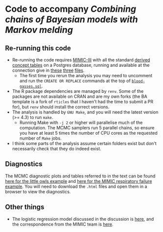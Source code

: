 # Code to accompany _Combining chains of Bayesian models with Markov melding_

## Re-running this code

- Re-running the code requires [MIMIC-III](https://physionet.org/content/mimiciii/1.4/) with all the standard [derived concept tables](https://github.com/MIT-LCP/mimic-code/tree/main/mimic-iii/concepts) on a Postgres database, running and available at the connection give in [these](scripts/mimic-example/get-baseline-data.R) [three](scripts/mimic-example/get-blood-gasses-and-define-pf-cohort.R) [files](scripts/mimic-example/get-raw-fluids.R).
  - The first time you rerun the analysis you may need to uncomment and run the `CREATE OR REPLACE` commands at the top of [`blood-gasses.sql`](scripts/mimic-example/queries/blood-gasses.sql).
- The R package dependencies are managed by `renv`. Some of the packages are not available on CRAN and are my own forks (the BA template is a fork of `rticles` that I haven't had the time to submit a PR for), but `renv` should install the correct versions.
- The analysis is handled by `GNU Make`, and you will need the latest version (>= 4.3) to run `make`.
  - Running Make with `-j 2` or higher will parallelise much of the computation. The MCMC samplers run 5 parallel chains, so ensure you have at least 5 times the number of CPU cores as the requested number of `Make` jobs.
- I think some parts of the analysis assume certain folders exist but don't necessarily check that they do indeed exist.

## Diagnostics

The MCMC diagnostic plots and tables referred to in the text can be found [here for the little owls example](rmd-reports/2021-06-30_owls-diagnostics.html) and [here for the MIMIC respiratory failure example](rmd-reports/2021-06-15_diagnosis-issues.html).
You will need to download the `.html` files and open them in a browser to view the diagnostics.

## Other things

- The logistic regression model discussed in the discussion is [here](scripts/mimic-example/queries/blood-gasses.sql), and the correspondence from the MIMIC team is [here](https://github.com/MIT-LCP/mimic-code/issues/1033).
